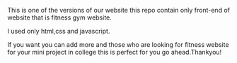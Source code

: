 This is one of the versions of our website this repo contain only front-end of website that is fitness gym website.

I used only html,css and javascript.

If you want you can add more and those who are looking for fitness website for your mini project in college this is perfect for you go ahead.Thankyou!
